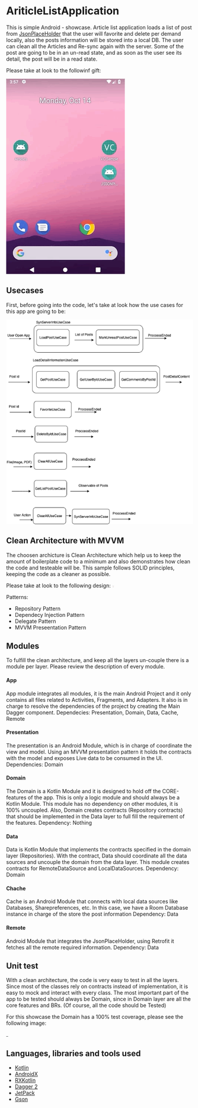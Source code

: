 # AriticleListApplication

This is simple Android - showcase. Article list application loads a list of post from [JsonPlaceHolder](https://jsonplaceholder.typicode.com/)  that the user will favorite and delete per demand locally, also the posts information will be stored into a local DB. The user can clean all the Articles and Re-sync again with the server. 
Some of the post are going to be in an un-read state, and as soon as the user see its detail, the post will be in a read state. 

Please take at look to the followinf gift: 

![Application](https://github.com/ingjuanocampo/AriticleListApplication/blob/master/articles_app.gif)

## Usecases

First, before going into the code, let's take at look how the use cases for this app are going to be: 

![UseCases](https://github.com/ingjuanocampo/AriticleListApplication/blob/master/usecases_design.png)


## Clean Architecture with MVVM 

The choosen archicture is Clean Architecture which help us to keep the amount of boilerplate code to a minimum and also demonstrates how clean the code and testeable will be. This sample follows SOLID principles, keeping the code as a cleaner as possible. 


Please take at look to the following design: 
<img src="https://github.com/ingjuanocampo/AriticleListApplication/blob/master/ci_architecture_graph.png" 
alt="Drawing" style="width: 5px;"/>

Patterns: 
- Repository Pattern 
- Dependecy Injection Pattern 
- Delegate Pattern 
- MVVM Preseentation Pattern 


## Modules

To fulfill the clean architecture, and keep all the layers un-couple there is a module per layer. Please review the description of every module.

#### App 
App module integrates all modules, it is the main Android Project and it only contains all files related to Activities, Fragments, and Adapters. It also is in charge to resolve the dependencies of the project by creating the Main Dagger component. 
Dependecies: Presentation, Domain, Data, Cache, Remote 

#### Presentation 
The presentation is an Android Module, which is in charge of coordinate the view and model. Using an MVVM presentation pattern it holds the contracts with the model and exposes Live data to be consumed in the UI.
Dependencies: Domain

#### Domain 
The Domain is a Kotlin Module and it is designed to hold off the CORE-features of the app. This is only a logic module and should always be a Kotlin Module. This module has no dependency on other modules, it is 100% uncoupled. Also, Domain creates contracts (Repository contracts) that should be implemented in the Data layer to full fill the requirement of the features. 
Dependency: Nothing 

#### Data 
Data is Kotlin Module that implements the contracts specified in the domain layer (Repositories). With the contract, Data should coordinate all the data sources and uncouple the domain from the data layer. This module creates contracts for RemoteDataSource and LocalDataSources. 
Dependency: Domain 

#### Chache 
Cache is an Android Module that connects with local data sources like Databases, Sharepreferences, etc. In this case, we have a Room Database instance in charge of the store the post information 
Dependency: Data

#### Remote
Android Module that integrates the JsonPlaceHolder, using Retrofit it fetches all the remote required information. 
Dependency: Data

## Unit test 

With a clean architecture, the code is very easy to test in all the layers. Since most of the classes rely on contracts instead of implementation, it is easy to mock and interact with every class. 
The most important part of the app to be tested should always be Domain, since in Domain layer are all the core features and BRs. (Of course, all the code should be Tested) 

For this showcase the Domain has a 100% test coverage, please see the following image: 

<img src="https://github.com/ingjuanocampo/AriticleListApplication/blob/master/ut_screnshot.png" 
alt="Drawing" style="width: 5px;"/>

## Languages, libraries and tools used

* [Kotlin](https://kotlinlang.org/)
* [AndroidX](https://developer.android.com/jetpack/androidx)
* [RXKotlin](https://github.com/ReactiveX/RxKotlin)
* [Dagger 2](https://github.com/google/dagger)
* [JetPack](https://developer.android.com/topic/libraries/architecture)
* [Gson](https://github.com/google/gson)
